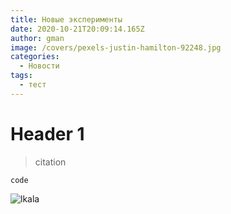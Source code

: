 ```yaml
---
title: Новые эксперименты
date: 2020-10-21T20:09:14.165Z
author: gman
image: /covers/pexels-justin-hamilton-92248.jpg
categories:
  - Новости
tags:
  - тест
---
```

# Header 1

> citation

`code`

![lkala](/covers/practice.jpg "практика")